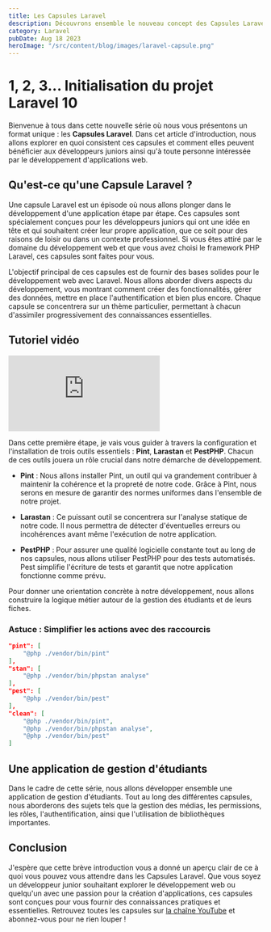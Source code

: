 ```yaml
---
title: Les Capsules Laravel
description: Découvrons ensemble le nouveau concept des Capsules Laravel qui est tourné tout particulièrement vers les développeurs junior avide de créer une application professionnelle avec Laravel.
category: Laravel
pubDate: Aug 18 2023
heroImage: "/src/content/blog/images/laravel-capsule.png"
---
```


# 1, 2, 3... Initialisation du projet Laravel 10

Bienvenue à tous dans cette nouvelle série où nous vous présentons un format unique : les **Capsules Laravel**. Dans cet article d'introduction, nous allons explorer en quoi consistent ces capsules et comment elles peuvent bénéficier aux développeurs juniors ainsi qu'à toute personne intéressée par le développement d'applications web.

## Qu'est-ce qu'une Capsule Laravel ?

Une capsule Laravel est un épisode où nous allons plonger dans le développement d'une application étape par étape. Ces capsules sont spécialement conçues pour les développeurs juniors qui ont une idée en tête et qui souhaitent créer leur propre application, que ce soit pour des raisons de loisir ou dans un contexte professionnel. Si vous êtes attiré par le domaine du développement web et que vous avez choisi le framework PHP Laravel, ces capsules sont faites pour vous.

L'objectif principal de ces capsules est de fournir des bases solides pour le développement web avec Laravel. Nous allons aborder divers aspects du développement, vous montrant comment créer des fonctionnalités, gérer des données, mettre en place l'authentification et bien plus encore. Chaque capsule se concentrera sur un thème particulier, permettant à chacun d'assimiler progressivement des connaissances essentielles.

## Tutoriel vidéo

<iframe class="w-full aspect-video" src="https://www.youtube.com/embed/YiiJeqMLOcw" frameborder="0" allowfullscreen></iframe>

Dans cette première étape, je vais vous guider à travers la configuration et l'installation de trois outils essentiels : **Pint**, **Larastan** et **PestPHP**. Chacun de ces outils jouera un rôle crucial dans notre démarche de développement.

- **Pint** : Nous allons installer Pint, un outil qui va grandement contribuer à maintenir la cohérence et la propreté de notre code. Grâce à Pint, nous serons en mesure de garantir des normes uniformes dans l'ensemble de notre projet.

- **Larastan** : Ce puissant outil se concentrera sur l'analyse statique de notre code. Il nous permettra de détecter d'éventuelles erreurs ou incohérences avant même l'exécution de notre application.

- **PestPHP** : Pour assurer une qualité logicielle constante tout au long de nos capsules, nous allons utiliser PestPHP pour des tests automatisés. Pest simplifie l'écriture de tests et garantit que notre application fonctionne comme prévu.

Pour donner une orientation concrète à notre développement, nous allons construire la logique métier autour de la gestion des étudiants et de leurs fiches.

### Astuce : Simplifier les actions avec des raccourcis

```json
"pint": [
    "@php ./vendor/bin/pint"
],
"stan": [
    "@php ./vendor/bin/phpstan analyse"
],
"pest": [
    "@php ./vendor/bin/pest"
],
"clean": [
    "@php ./vendor/bin/pint",
    "@php ./vendor/bin/phpstan analyse",
    "@php ./vendor/bin/pest"
]
```

## Une application de gestion d'étudiants

Dans le cadre de cette série, nous allons développer ensemble une application de gestion d'étudiants. Tout au long des différentes capsules, nous aborderons des sujets tels que la gestion des médias, les permissions, les rôles, l'authentification, ainsi que l'utilisation de bibliothèques importantes.

## Conclusion

J'espère que cette brève introduction vous a donné un aperçu clair de ce à quoi vous pouvez vous attendre dans les Capsules Laravel. Que vous soyez un développeur junior souhaitant explorer le développement web ou quelqu'un avec une passion pour la création d'applications, ces capsules sont conçues pour vous fournir des connaissances pratiques et essentielles. Retrouvez toutes les capsules sur [la chaîne YouTube](https://www.youtube.com/@LaravelJutsu) et abonnez-vous pour ne rien louper !

